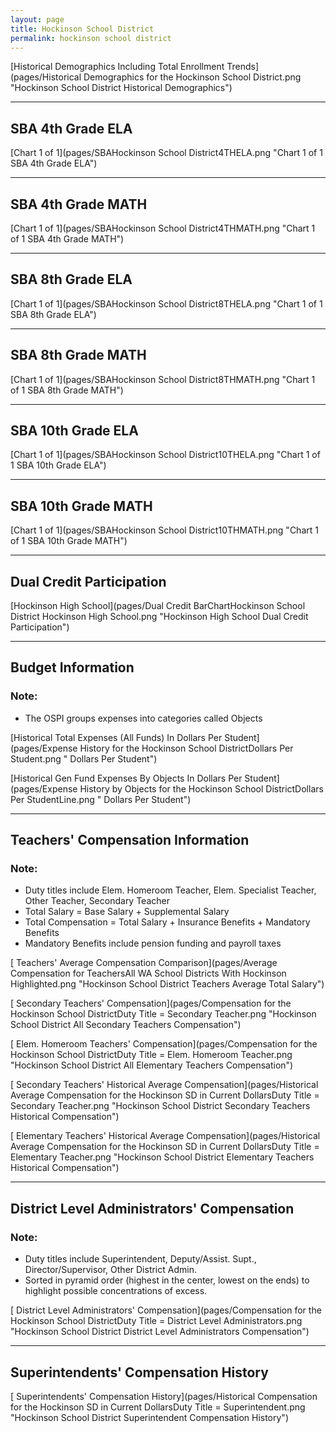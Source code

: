 ```yaml
---
layout: page
title: Hockinson School District
permalink: hockinson school district
---
```



[Historical Demographics Including Total Enrollment Trends](pages/Historical Demographics for the Hockinson School District.png "Hockinson School District Historical Demographics")

___

## SBA 4th Grade ELA

[Chart 1 of 1](pages/SBAHockinson School District4THELA.png "Chart 1 of 1 SBA 4th Grade ELA")


___

## SBA 4th Grade MATH

[Chart 1 of 1](pages/SBAHockinson School District4THMATH.png "Chart 1 of 1 SBA 4th Grade MATH")


___

## SBA 8th Grade ELA

[Chart 1 of 1](pages/SBAHockinson School District8THELA.png "Chart 1 of 1 SBA 8th Grade ELA")


___

## SBA 8th Grade MATH

[Chart 1 of 1](pages/SBAHockinson School District8THMATH.png "Chart 1 of 1 SBA 8th Grade MATH")


___

## SBA 10th Grade ELA

[Chart 1 of 1](pages/SBAHockinson School District10THELA.png "Chart 1 of 1 SBA 10th Grade ELA")


___

## SBA 10th Grade MATH

[Chart 1 of 1](pages/SBAHockinson School District10THMATH.png "Chart 1 of 1 SBA 10th Grade MATH")


___

## Dual Credit Participation

[Hockinson High School](pages/Dual Credit BarChartHockinson School District Hockinson High School.png "Hockinson High School Dual Credit Participation")


___

## Budget Information
### Note:
- The OSPI groups expenses into categories called Objects

[Historical Total Expenses (All Funds) In Dollars Per Student](pages/Expense History for the Hockinson School DistrictDollars Per Student.png " Dollars Per Student")

[Historical Gen Fund Expenses By Objects In Dollars Per Student](pages/Expense History by Objects for the Hockinson School DistrictDollars Per StudentLine.png " Dollars Per Student")


___

## Teachers' Compensation Information
### Note:
- Duty titles include Elem. Homeroom Teacher, Elem. Specialist Teacher, Other Teacher, Secondary Teacher
- Total Salary = Base Salary + Supplemental Salary
- Total Compensation = Total Salary + Insurance Benefits + Mandatory Benefits
- Mandatory Benefits include pension funding and payroll taxes

[ Teachers' Average Compensation Comparison](pages/Average Compensation for TeachersAll WA School Districts With Hockinson Highlighted.png "Hockinson School District Teachers Average Total Salary")

[ Secondary Teachers' Compensation](pages/Compensation for the Hockinson School DistrictDuty Title = Secondary Teacher.png "Hockinson School District All Secondary Teachers Compensation")

[ Elem. Homeroom Teachers' Compensation](pages/Compensation for the Hockinson School DistrictDuty Title = Elem. Homeroom Teacher.png "Hockinson School District All Elementary Teachers Compensation")

[ Secondary Teachers' Historical Average Compensation](pages/Historical Average Compensation for the Hockinson SD in Current DollarsDuty Title = Secondary Teacher.png "Hockinson School District Secondary Teachers Historical Compensation")

[ Elementary Teachers' Historical Average Compensation](pages/Historical Average Compensation for the Hockinson SD in Current DollarsDuty Title = Elementary Teacher.png "Hockinson School District Elementary Teachers Historical Compensation")


___

## District Level Administrators' Compensation

### Note:
- Duty titles include Superintendent, Deputy/Assist. Supt., Director/Supervisor, Other District Admin.
- Sorted in pyramid order (highest in the center, lowest on the ends) to highlight possible concentrations of excess.

[ District Level Administrators' Compensation](pages/Compensation for the Hockinson School DistrictDuty Title = District Level Administrators.png "Hockinson School District District Level Administrators Compensation")


___

## Superintendents' Compensation History

[ Superintendents' Compensation History](pages/Historical Compensation for the Hockinson SD in Current DollarsDuty Title = Superintendent.png "Hockinson School District Superintendent Compensation History")

